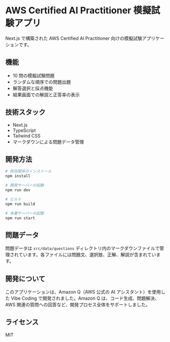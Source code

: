 # AWS Certified AI Practitioner 模擬試験アプリ

Next.js で構築された AWS Certified AI Practitioner 向けの模擬試験アプリケーションです。

## 機能

- 10 問の模擬試験問題
- ランダムな順序での問題出題
- 解答選択と採点機能
- 結果画面での解説と正答率の表示

## 技術スタック

- Next.js
- TypeScript
- Tailwind CSS
- マークダウンによる問題データ管理

## 開発方法

```bash
# 依存関係のインストール
npm install

# 開発サーバーの起動
npm run dev

# ビルド
npm run build

# 本番サーバーの起動
npm run start
```

## 問題データ

問題データは `src/data/questions` ディレクトリ内のマークダウンファイルで管理されています。各ファイルには問題文、選択肢、正解、解説が含まれています。

## 開発について

このアプリケーションは、Amazon Q（AWS 公式の AI アシスタント）を使用した Vibe Coding で開発されました。Amazon Q は、コード生成、問題解決、AWS 関連の質問への回答など、開発プロセス全体をサポートしました。

## ライセンス

MIT
